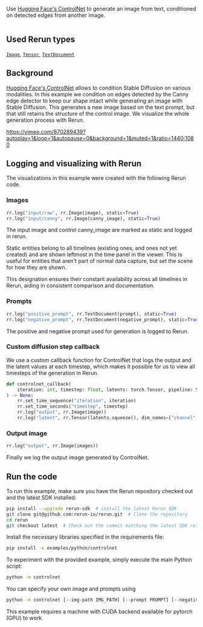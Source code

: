 <!--[metadata]
title = "ControlNet"
tags = ["ControlNet", "Canny", "Hugging Face", "Stable diffusion", "Tensor", "Text"]
thumbnail = "https://static.rerun.io/controlnet/2e984b27dd8120fb89d4e805df9da506ea6d9138/480w.png"
thumbnail_dimensions = [480, 480]
-->

Use [Hugging Face's ControlNet](https://huggingface.co/docs/diffusers/using-diffusers/controlnet#controlnet) to generate an image from text, conditioned on detected edges from another image.

<picture>
  <source media="(max-width: 480px)" srcset="https://static.rerun.io/controlnet/8aace9c59a423c2eeabe4b7f9abb5187559c52e8/480w.png">
  <source media="(max-width: 768px)" srcset="https://static.rerun.io/controlnet/8aace9c59a423c2eeabe4b7f9abb5187559c52e8/768w.png">
  <source media="(max-width: 1024px)" srcset="https://static.rerun.io/controlnet/8aace9c59a423c2eeabe4b7f9abb5187559c52e8/1024w.png">
  <source media="(max-width: 1200px)" srcset="https://static.rerun.io/controlnet/8aace9c59a423c2eeabe4b7f9abb5187559c52e8/1200w.png">
  <img src="https://static.rerun.io/controlnet/8aace9c59a423c2eeabe4b7f9abb5187559c52e8/full.png" alt="">
</picture>


## Used Rerun types
[`Image`](https://www.rerun.io/docs/reference/types/archetypes/image), [`Tensor`](https://www.rerun.io/docs/reference/types/archetypes/tensor), [`TextDocument`](https://www.rerun.io/docs/reference/types/archetypes/text_document)


## Background
[Hugging Face's ControlNet](https://huggingface.co/docs/diffusers/using-diffusers/controlnet#controlnet) allows to condition Stable Diffusion on various modalities. In this example we condition on edges detected by the Canny edge detector to keep our shape intact while generating an image with Stable Diffusion. This generates a new image based on the text prompt, but that still retains the structure of the control image. We visualize the whole generation process with Rerun.

https://vimeo.com/870289439?autoplay=1&loop=1&autopause=0&background=1&muted=1&ratio=1440:1080

## Logging and visualizing with Rerun
The visualizations in this example were created with the following Rerun code.

### Images
```python
rr.log("input/raw", rr.Image(image), static=True)
rr.log("input/canny", rr.Image(canny_image), static=True)
```
The input image and control canny_image are marked as static and logged in rerun.

Static entities belong to all timelines (existing ones, and ones not yet created) and are shown leftmost in the time panel in the viewer. This is useful for entities that aren't part of normal data capture, but set the scene for how they are shown.

This designation ensures their constant availability across all timelines in Rerun, aiding in consistent comparison and documentation.

### Prompts
```python
rr.log("positive_prompt", rr.TextDocument(prompt), static=True)
rr.log("negative_prompt", rr.TextDocument(negative_prompt), static=True)
```
The positive and negative prompt used for generation is logged to Rerun.

### Custom diffusion step callback
We use a custom callback function for ControlNet that logs the output and the latent values at each timestep, which makes it possible for us to view all timesteps of the generation in Rerun.
```python
def controlnet_callback(
    iteration: int, timestep: float, latents: torch.Tensor, pipeline: StableDiffusionXLControlNetPipeline
) -> None:
    rr.set_time_sequence("iteration", iteration)
    rr.set_time_seconds("timestep", timestep)
    rr.log("output", rr.Image(image))
    rr.log("latent", rr.Tensor(latents.squeeze(), dim_names=["channel", "height", "width"]))
```

### Output image
```python
rr.log("output", rr.Image(images))
```
Finally we log the output image generated by ControlNet.

## Run the code

To run this example, make sure you have the Rerun repository checked out and the latest SDK installed:
```bash
pip install --upgrade rerun-sdk  # install the latest Rerun SDK
git clone git@github.com:rerun-io/rerun.git  # Clone the repository
cd rerun
git checkout latest  # Check out the commit matching the latest SDK release
```

Install the necessary libraries specified in the requirements file:
```bash
pip install -e examples/python/controlnet
```

To experiment with the provided example, simply execute the main Python script:
```bash
python -m controlnet
```

You can specify your own image and prompts using
```bash
python -m controlnet [--img-path IMG_PATH] [--prompt PROMPT] [--negative-prompt NEGATIVE_PROMPT]
```

This example requires a machine with CUDA backend available for pytorch (GPU) to work.

